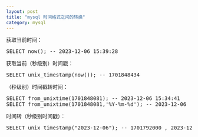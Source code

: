 ```yaml
---
layout: post
title: "mysql 时间格式之间的转换"
category: mysql 
---
```


获取当前时间：
<pre>
SELECT now(); -- 2023-12-06 15:39:28
</pre>
获取当前（秒级别）时间戳：
<pre>
SELECT unix_timestamp(now()); -- 1701848434
<pre>
（秒级别）时间戳转时间：
<pre>
SELECT from_unixtime(1701848081); -- 2023-12-06 15:34:41
SELECT from_unixtime(1701848081,'%Y-%m-%d'); -- 2023-12-06
<pre>
时间转（秒级别时间戳）：
<pre>
SELECT unix_timestamp("2023-12-06"); -- 1701792000 , 2023-12-06 00:00:00
</pre>
